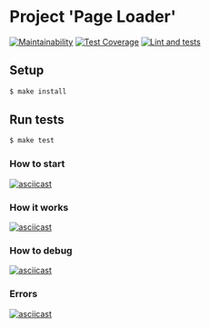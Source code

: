 # Project 'Page Loader'
[![Maintainability](https://api.codeclimate.com/v1/badges/e2f767a115f862aba2dd/maintainability)](https://codeclimate.com/github/AntonLettuce/backend-project-lvl3/maintainability)
[![Test Coverage](https://api.codeclimate.com/v1/badges/e2f767a115f862aba2dd/test_coverage)](https://codeclimate.com/github/AntonLettuce/backend-project-lvl3/test_coverage)
[![Lint and tests](https://github.com/AntonLettuce/backend-project-lvl3/workflows/Lint%20and%20Tests/badge.svg)](https://github.com//AntonLettuce/backend-project-lvl3/actions)

## Setup
```sh
$ make install
```

## Run tests
```sh
$ make test
```

### How to start
[![asciicast](https://asciinema.org/a/9NnhXTEibabnnqX7rAKFhhVz5.svg)](https://asciinema.org/a/9NnhXTEibabnnqX7rAKFhhVz5)
### How it works
[![asciicast](https://asciinema.org/a/lUDepu1xJ3FLp44T8Ln5yTRgq.svg)](https://asciinema.org/a/lUDepu1xJ3FLp44T8Ln5yTRgq)
### How to debug
[![asciicast](https://asciinema.org/a/nQ17FMIYidLsxBZHf2jn0ak6J.svg)](https://asciinema.org/a/nQ17FMIYidLsxBZHf2jn0ak6J)
### Errors
[![asciicast](https://asciinema.org/a/4Jal4M4LqoJ2XP8guDiUFD7R1.svg)](https://asciinema.org/a/4Jal4M4LqoJ2XP8guDiUFD7R1)